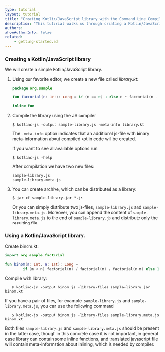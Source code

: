 ```yaml
---
type: tutorial
layout: tutorial
title: "Creating Kotlin/JavaScript library with the Command Line Compiler"
description: "This tutorial walks us through creating a Kotlin/JavaScript library using the command line compiler."
authors:
showAuthorInfo: false
related:
    - getting-started.md
---
```

### Creating a Kotlin/JavaScript library

We will create a simple Kotlin/JavaScript library.

1. Using our favorite editor, we create a new file called *library.kt*:

   ``` kotlin
   package org.sample
   
   fun factorial(n: Int): Long = if (n == 0) 1 else n * factorial(n - 1)
   
   inline fun 
   ```

2. Compile the library using the JS compiler

   ```
   $ kotlinc-js -output sample-library.js -meta-info library.kt
   ```

   The `-meta-info` option indicates that an additional js-file with binary
   meta-information about compiled kotlin code will be created.
   
   If you want to see all available options run

   ```
   $ kotlinc-js -help
   ```
   
   After compilation we have two new files:

   ```
   sample-library.js
   sample-library.meta.js
   ```
   
3. You can create archive, which can be distributed as a library:
   
   ```
   $ jar cf sample-library.jar *.js
   ```
   
   Or you can simply distribute two js-files, `sample-library.js` and `sample-library.meta.js`.
   Moreover, you can append the content of `sample-library.meta.js` to the end
   of `sample-library.js` and distribute only the resulting file.
   
### Using a Kotlin/JavaScript library.

   Create binom.kt:
   
``` kotlin
import org.sample.factorial
  
fun binom(m: Int, n: Int): Long =
        if (m < n) factorial(n) / factorial(m) / factorial(n-m) else 1    
```

   Compile with library:
   
```
   $ kotlinc-js -output binom.js -library-files sample-library.jar binom.kt
```

   If you have a pair of files, for example, `sample-library.js` and `sample-library.meta.js`,
   you can use the following command
   
```
   $ kotlinc-js -output binom.js -library-files sample-library.meta.js binom.kt
```
   
   Both files `sample-library.js` and `sample-library.meta.js` should be present in the latter case,
   though in this concrete case it is not important, in general case library can contain some inline functions,
   and translated javascript file will contain meta-information about inlining, which 
   is needed by compiler.
  
   
